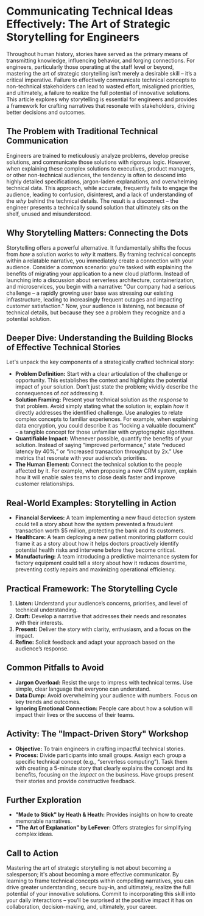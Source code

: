 # Communicating Technical Ideas Effectively: The Art of Strategic Storytelling for Engineers

Throughout human history, stories have served as the primary means of transmitting knowledge, influencing behavior, and forging connections. For engineers, particularly those operating at the staff level or beyond, mastering the art of strategic storytelling isn’t merely a desirable skill – it’s a critical imperative. Failure to effectively communicate technical concepts to non-technical stakeholders can lead to wasted effort, misaligned priorities, and ultimately, a failure to realize the full potential of innovative solutions. This article explores why storytelling is essential for engineers and provides a framework for crafting narratives that resonate with stakeholders, driving better decisions and outcomes.

## The Problem with Traditional Technical Communication

Engineers are trained to meticulously analyze problems, develop precise solutions, and communicate those solutions with rigorous logic. However, when explaining these complex solutions to executives, product managers, or other non-technical audiences, the tendency is often to descend into highly detailed specifications, jargon-laden explanations, and overwhelming technical data. This approach, while accurate, frequently fails to engage the audience, leading to confusion, disinterest, and a lack of understanding of the _why_ behind the technical details. The result is a disconnect – the engineer presents a technically sound solution that ultimately sits on the shelf, unused and misunderstood.

## Why Storytelling Matters: Connecting the Dots

Storytelling offers a powerful alternative. It fundamentally shifts the focus from _how_ a solution works to _why_ it matters. By framing technical concepts within a relatable narrative, you immediately create a connection with your audience. Consider a common scenario: you’re tasked with explaining the benefits of migrating your application to a new cloud platform. Instead of launching into a discussion about serverless architecture, containerization, and microservices, you begin with a narrative: "Our company had a serious challenge – a rapidly growing user base was stressing our existing infrastructure, leading to increasingly frequent outages and impacting customer satisfaction." Now, your audience is listening, not because of technical details, but because they see a problem they recognize and a potential solution.

## Deeper Dive: Understanding the Building Blocks of Effective Technical Stories

Let's unpack the key components of a strategically crafted technical story:

- **Problem Definition:** Start with a clear articulation of the challenge or opportunity. This establishes the context and highlights the potential impact of your solution. Don’t just state the problem; vividly describe the consequences of _not_ addressing it.
- **Solution Framing:** Present your technical solution as the _response_ to that problem. Avoid simply stating what the solution _is_; explain _how_ it directly addresses the identified challenge. Use analogies to relate complex concepts to familiar experiences. For example, when explaining data encryption, you could describe it as “locking a valuable document” – a tangible concept for those unfamiliar with cryptographic algorithms.
- **Quantifiable Impact:** Whenever possible, quantify the benefits of your solution. Instead of saying “improved performance,” state “reduced latency by 40%,” or “increased transaction throughput by 2x.” Use metrics that resonate with your audience’s priorities.
- **The Human Element:** Connect the technical solution to the people affected by it. For example, when proposing a new CRM system, explain how it will enable sales teams to close deals faster and improve customer relationships.

## Real-World Examples: Storytelling in Action

- **Financial Services:** A team implementing a new fraud detection system could tell a story about how the system prevented a fraudulent transaction worth $5 million, protecting the bank and its customers.
- **Healthcare:** A team deploying a new patient monitoring platform could frame it as a story about how it helps doctors proactively identify potential health risks and intervene before they become critical.
- **Manufacturing:** A team introducing a predictive maintenance system for factory equipment could tell a story about how it reduces downtime, preventing costly repairs and maximizing operational efficiency.

## Practical Framework: The Storytelling Cycle

1. **Listen:** Understand your audience’s concerns, priorities, and level of technical understanding.
2. **Craft:** Develop a narrative that addresses their needs and resonates with their interests.
3. **Present:** Deliver the story with clarity, enthusiasm, and a focus on the impact.
4. **Refine:** Solicit feedback and adapt your approach based on the audience’s response.

## Common Pitfalls to Avoid

- **Jargon Overload:** Resist the urge to impress with technical terms. Use simple, clear language that everyone can understand.
- **Data Dump:** Avoid overwhelming your audience with numbers. Focus on key trends and outcomes.
- **Ignoring Emotional Connection:** People care about how a solution will impact their lives or the success of their teams.

## Activity: The "Impact-Driven Story" Workshop

- **Objective:** To train engineers in crafting impactful technical stories.
- **Process:** Divide participants into small groups. Assign each group a specific technical concept (e.g., “serverless computing”). Task them with creating a 5-minute story that clearly explains the concept and its benefits, focusing on the _impact_ on the business. Have groups present their stories and provide constructive feedback.

## Further Exploration

- **"Made to Stick" by Heath & Heath:** Provides insights on how to create memorable narratives.
- **"The Art of Explanation" by LeFever:** Offers strategies for simplifying complex ideas.

## Call to Action

Mastering the art of strategic storytelling is not about becoming a salesperson; it's about becoming a more effective communicator. By learning to frame technical concepts within compelling narratives, you can drive greater understanding, secure buy-in, and ultimately, realize the full potential of your innovative solutions. Commit to incorporating this skill into your daily interactions – you’ll be surprised at the positive impact it has on collaboration, decision-making, and, ultimately, your career.

```

```
